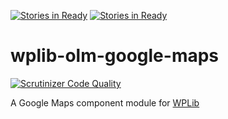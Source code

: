 [![Stories in Ready](https://badge.waffle.io/clubdeuce/wplib-olm-google-maps.png?label=ready&title=Ready)](https://waffle.io/clubdeuce/wplib-olm-google-maps)
[![Stories in Ready](https://badge.waffle.io/clubdeuce/wplib-olm-google-maps.png?label=in+progress&title=In+Progress)](https://waffle.io/clubdeuce/wplib-olm-google-maps)
# wplib-olm-google-maps

[![Scrutinizer Code Quality](https://scrutinizer-ci.com/g/clubdeuce/wplib-olm-google-maps/badges/quality-score.png?b=master)](https://scrutinizer-ci.com/g/clubdeuce/wplib-olm-google-maps/?branch=master)

A Google Maps component module for [WPLib](https://github.com/wplib/wplib)
